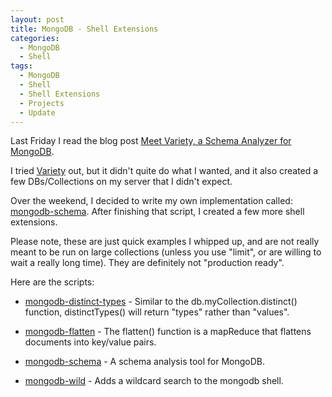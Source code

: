 ```yaml
---
layout: post
title: MongoDB - Shell Extensions
categories:
  - MongoDB
  - Shell
tags:
  - MongoDB
  - Shell
  - Shell Extensions
  - Projects
  - Update
---
```


Last Friday I read the blog post [Meet Variety, a Schema Analyzer for MongoDB](http://blog.mongodb.org/post/21923016898/meet-variety-a-schema-analyzer-for-mongodb).

I tried [Variety](https://github.com/JamesCropcho/variety/) out, but it didn't quite do what I wanted, and it also created a few DBs/Collections on my server that I didn't expect.

Over the weekend, I decided to write my own implementation called: [mongodb-schema](/projects/mongodb-schema). After finishing that script, I created a few more shell extensions.

Please note, these are just quick examples I whipped up, and are not really meant to be run on large collections (unless you use "limit", or are willing to wait a really long time). They are definitely not "production ready".

Here are the scripts:

- [mongodb-distinct-types](/projects/mongodb-distinct-types) - Similar to the db.myCollection.distinct() function, distinctTypes() will return "types" rather than "values".

- [mongodb-flatten](/projects/mongodb-flatten) - The flatten() function is a mapReduce that flattens documents into key/value pairs.

- [mongodb-schema](/projects/mongodb-schema) - A schema analysis tool for MongoDB.

- [mongodb-wild](/projects/mongodb-wild) - Adds a wildcard search to the mongodb shell.
